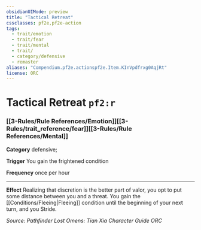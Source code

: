 ```yaml
---
obsidianUIMode: preview
title: "Tactical Retreat"
cssclasses: pf2e,pf2e-action
tags:
  - trait/emotion
  - trait/fear
  - trait/mental
  - trait/
  - category/defensive
  - remaster
aliases: "Compendium.pf2e.actionspf2e.Item.KInVpdfrxg0AqjRt"
license: ORC
---
```

# Tactical Retreat `pf2:r`

### [[3-Rules/Rule References/Emotion]][[3-Rules/trait_reference/fear]][[3-Rules/Rule References/Mental]]

**Category** defensive; 




**Trigger** You gain the frightened condition

**Frequency** once per hour

* * *

**Effect** Realizing that discretion is the better part of valor, you opt to put some distance between you and a threat. You gain the [[Conditions/Fleeing|Fleeing]] condition until the beginning of your next turn, and you Stride.

*Source: Pathfinder Lost Omens: Tian Xia Character Guide*
*ORC*